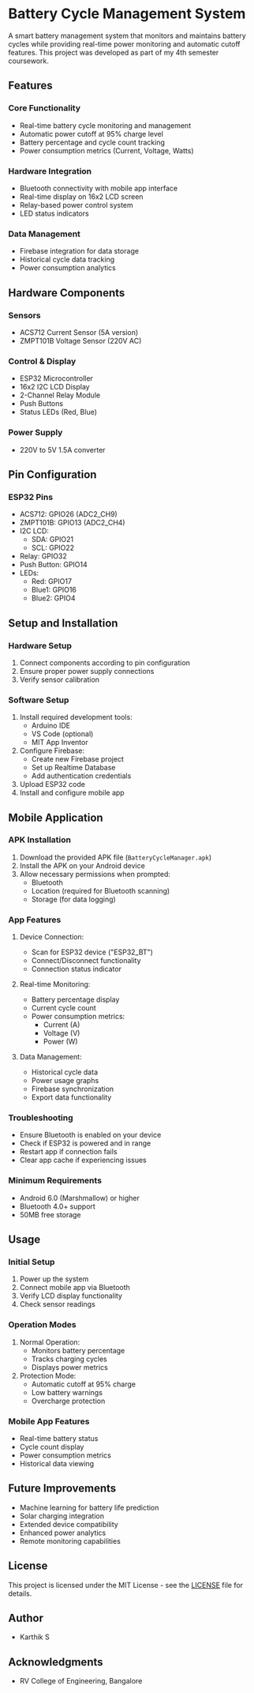 # Battery Cycle Management System

A smart battery management system that monitors and maintains battery cycles while providing real-time power monitoring and automatic cutoff features. This project was developed as part of my 4th semester coursework.

## Features

### Core Functionality
- Real-time battery cycle monitoring and management
- Automatic power cutoff at 95% charge level
- Battery percentage and cycle count tracking
- Power consumption metrics (Current, Voltage, Watts)

### Hardware Integration
- Bluetooth connectivity with mobile app interface
- Real-time display on 16x2 LCD screen
- Relay-based power control system
- LED status indicators

### Data Management
- Firebase integration for data storage
- Historical cycle data tracking
- Power consumption analytics

## Hardware Components

### Sensors
- ACS712 Current Sensor (5A version)
- ZMPT101B Voltage Sensor (220V AC)

### Control & Display
- ESP32 Microcontroller
- 16x2 I2C LCD Display
- 2-Channel Relay Module
- Push Buttons
- Status LEDs (Red, Blue)

### Power Supply
- 220V to 5V 1.5A converter

## Pin Configuration

### ESP32 Pins
- ACS712: GPIO26 (ADC2_CH9)
- ZMPT101B: GPIO13 (ADC2_CH4)
- I2C LCD: 
  - SDA: GPIO21
  - SCL: GPIO22
- Relay: GPIO32
- Push Button: GPIO14
- LEDs:
  - Red: GPIO17
  - Blue1: GPIO16
  - Blue2: GPIO4

## Setup and Installation

### Hardware Setup
1. Connect components according to pin configuration
2. Ensure proper power supply connections
3. Verify sensor calibration

### Software Setup
1. Install required development tools:
   - Arduino IDE
   - VS Code (optional)
   - MIT App Inventor
2. Configure Firebase:
   - Create new Firebase project
   - Set up Realtime Database
   - Add authentication credentials
3. Upload ESP32 code
4. Install and configure mobile app

## Mobile Application

### APK Installation
1. Download the provided APK file (`BatteryCycleManager.apk`)
2. Install the APK on your Android device
3. Allow necessary permissions when prompted:
   - Bluetooth
   - Location (required for Bluetooth scanning)
   - Storage (for data logging)

### App Features
1. Device Connection:
   - Scan for ESP32 device ("ESP32_BT")
   - Connect/Disconnect functionality
   - Connection status indicator

2. Real-time Monitoring:
   - Battery percentage display
   - Current cycle count
   - Power consumption metrics:
     - Current (A)
     - Voltage (V)
     - Power (W)

3. Data Management:
   - Historical cycle data
   - Power usage graphs
   - Firebase synchronization
   - Export data functionality

### Troubleshooting
- Ensure Bluetooth is enabled on your device
- Check if ESP32 is powered and in range
- Restart app if connection fails
- Clear app cache if experiencing issues

### Minimum Requirements
- Android 6.0 (Marshmallow) or higher
- Bluetooth 4.0+ support
- 50MB free storage

## Usage

### Initial Setup
1. Power up the system
2. Connect mobile app via Bluetooth
3. Verify LCD display functionality
4. Check sensor readings

### Operation Modes
1. Normal Operation:
   - Monitors battery percentage
   - Tracks charging cycles
   - Displays power metrics
2. Protection Mode:
   - Automatic cutoff at 95% charge
   - Low battery warnings
   - Overcharge protection

### Mobile App Features
- Real-time battery status
- Cycle count display
- Power consumption metrics
- Historical data viewing

## Future Improvements

- Machine learning for battery life prediction
- Solar charging integration
- Extended device compatibility
- Enhanced power analytics
- Remote monitoring capabilities


## License

This project is licensed under the MIT License - see the [LICENSE](LICENSE) file for details.

## Author

- Karthik S

## Acknowledgments

- RV College of Engineering, Bangalore


